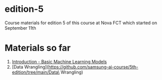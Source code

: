 # edition-5
Course materials for edition 5 of this course at Nova FCT which started on September 11th

# Materials so far

1. [Introduction - Basic Machine Learning Models](https://github.com/samsung-ai-course/5th-edition/tree/main/Introduction-Basic-Machine-Learning-Models)
2. [Data Wrangling](https://github.com/samsung-ai-course/5th-edition/tree/main/Data\ Wrangling)
